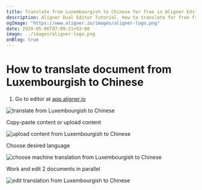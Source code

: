 ```yaml
---
title: Translate from Luxembourgish to Chinese for free in Aligner Editor
description: Aligner Dual Editor Tutorial. How to translate for free from Luxembourgish to Chinese. Aligner is multilingual document management platform. 
ogImage: "https://www.aligner.io/images/aligner-logo.png"
date: 2020-05-06T07:09:21+03:00
image: ../images/aligner-logo.png
onBlog: true
---
```


# How to translate document from Luxembourgish to Chinese

1. Go to editor at [app.aligner.io](https://app.aligner.io "Aligner App web page")

![translate from Luxembourgish to Chinese](../aligner-blank-editor.png "translate from Luxembourgish to Chinese")

Copy-paste content or upload content

![upload content from Luxembourgish to Chinese](../aligner-uploaded-document.png "upload content from Luxembourgish to Chinese")

Choose desired language

![choose machine translation from Luxembourgish to Chinese](../aligner-language-dropdown.png "choose machine translation from Luxembourgish to Chinese")

Work and edit 2 documents in parallel

![edit translation from Luxembourgish to Chinese](../aligner-double-sitded-editor.png "edit translation from Luxembourgish to Chinese")

